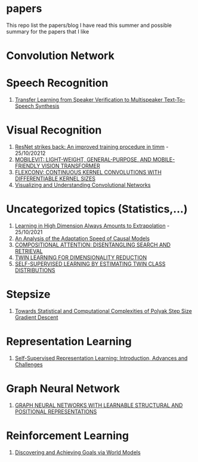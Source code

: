 # papers
This repo list the papers/blog I have read this summer and possible summary for the papers that I like

# Convolution Network

# Speech Recognition
1. [Transfer Learning from Speaker Verification to Multispeaker Text-To-Speech Synthesis](https://arxiv.org/pdf/1806.04558.pdf)

# Visual Recognition
1. [ResNet strikes back: An improved training procedure in timm](https://arxiv.org/pdf/2110.00476.pdf) - 25/10/20212
2. [MOBILEVIT: LIGHT-WEIGHT, GENERAL-PURPOSE, AND MOBILE-FRIENDLY VISION TRANSFORMER](https://arxiv.org/pdf/2110.02178.pdf)
3. [FLEXCONV: CONTINUOUS KERNEL CONVOLUTIONS WITH DIFFERENTIABLE KERNEL SIZES](https://arxiv.org/pdf/2110.08059.pdf)
4. [Visualizing and Understanding Convolutional Networks](https://arxiv.org/pdf/1311.2901v3.pdf)


# Uncategorized topics (Statistics,...)
1. [Learning in High Dimension Always Amounts to Extrapolation](https://arxiv.org/pdf/2110.09485.pdf) - 25/10/2021
2. [An Analysis of the Adaptation Speed of Causal Models](https://arxiv.org/pdf/2005.09136.pdf)
3. [COMPOSITIONAL ATTENTION: DISENTANGLING SEARCH AND RETRIEVAL](https://arxiv.org/pdf/2110.09419.pdf)
4. [TWIN LEARNING FOR DIMENSIONALITY REDUCTION](https://arxiv.org/pdf/2110.09455.pdf)
5. [SELF-SUPERVISED LEARNING BY ESTIMATING TWIN CLASS DISTRIBUTIONS](https://arxiv.org/pdf/2110.07402.pdf)

# Stepsize
1. [Towards Statistical and Computational Complexities of Polyak Step Size Gradient Descent](https://arxiv.org/pdf/2110.07810.pdf) 

# Representation Learning
1. [Self-Supervised Representation Learning: Introduction, Advances and Challenges](https://arxiv.org/pdf/2110.09327.pdf)

# Graph Neural Network 
1. [GRAPH NEURAL NETWORKS WITH LEARNABLE STRUCTURAL AND POSITIONAL REPRESENTATIONS](https://arxiv.org/pdf/2110.07875.pdf)

# Reinforcement Learning
1. [Discovering and Achieving Goals via World Models](https://arxiv.org/pdf/2110.09514.pdf)
